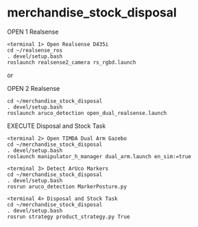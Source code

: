 # merchandise_stock_disposal


OPEN 1 Realsense
```
<terminal 1> Open Realsense D435i
cd ~/realsense_ros
. devel/setup.bash
roslaunch realsense2_camera rs_rgbd.launch
```

or 

OPEN 2 Realsense
```
cd ~/merchandise_stock_disposal
. devel/setup.bash
roslaunch aruco_detection open_dual_realsense.launch
```

EXECUTE Disposal and Stock Task
```
<terminal 2> Open TIMDA Dual Arm Gazebo
cd ~/merchandise_stock_disposal
. devel/setup.bash
roslaunch manipulator_h_manager dual_arm.launch en_sim:=true

<terminal 3> Detect ArUco Markers
cd ~/merchandise_stock_disposal
. devel/setup.bash
rosrun aruco_detection MarkerPosture.py

<terminal 4> Disposal and Stock Task
cd ~/merchandise_stock_disposal
. devel/setup.bash
rosrun strategy product_strategy.py True
```